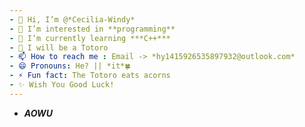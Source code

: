 ```yaml
---
- 👋 Hi, I’m @*Cecilia-Windy*
- 👀 I’m interested in **programming**
- 🌱 I’m currently learning ***C++***
- 💞️ I will be a Totoro 
- 📫 How to reach me : Email -> *hy1415926535897932@outlook.com*
- 😄 Pronouns: He? || *it*🍀
- ⚡ Fun fact: The Totoro eats acorns
- ✨ Wish You Good Luck!
---
```

- ***AOWU***
<!---
Cecilia-Windy/Cecilia-Windy is a ✨ special ✨ repository because its `README.md` (this file) appears on your GitHub profile.
You can click the Preview link to take a look at your changes.
--->
